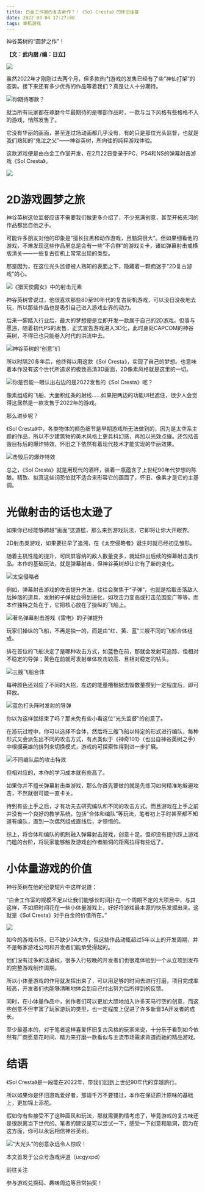 ```yaml
---
title: 白金工作室的复古新作？！《Sol Cresta》的怀旧佳宴
date: 2022-03-04 17:27:00
tags: 单机游戏
---
```

<meta name="referrer" content="no-referrer" />
<!-- more -->
神谷英树的“圆梦之作”！

 **【文：武内厨 /编：日立】**

![](//i0.hdslb.com/bfs/article/61582970e84f13251ce32ab724a480e3bdc3ae7d.jpg)

虽然2022年才刚刚过去两个月，但多款热门游戏的发售已经有了些“神仙打架”的态势。接下来还有多少优秀的作品等着我们？真是让人十分期待。

![](//i0.hdslb.com/bfs/article/c495155bcb18b90257636cf0958d0a91a5eafb6e.jpg)你期待哪款？

就当所有玩家都在琢磨今年最期待的是哪部作品时，一款与当下风格有些格格不入的游戏，悄然发售了。

它没有华丽的画面，甚至连过场动画都几乎没有，有的只是那位光头监督，也就是我们熟知的“鬼泣之父”——神谷英树，所向往的纯粹游戏体验。

这款游戏便是由白金工作室开发，在2月22日登录于PC、PS4和NS的弹幕射击游戏《Sol Cresta》。

![](//i0.hdslb.com/bfs/article/76950776903a54f2f17e87d85c759f0c60d58572.jpg)

# 2D游戏圆梦之旅

神谷英树这位监督应该不需要我们做更多介绍了，不少充满创意，甚至开拓先河的作品都出自他之手。

可能许多朋友对他的印象是“擅长拉黑和动作游戏，且脑洞很大”。但如果细看他的游戏，不难发现这些作品里总是会有一些“不合群”的游戏关卡，诸如弹幕射击或横版清关——一些复古街机上常常出现的类型。

那是因为，在这位光头监督被人熟知的表面之下，隐藏着一颗痴迷于“2D复古游戏”的心。

![](//i0.hdslb.com/bfs/article/9c9463129f8eee28b4dfd52c1f112dd26b6f8525.gif)《猎天使魔女》中的射击元素

神谷英树曾说过，他很喜欢那些80至90年代的复古街机游戏，可以没日没夜地去玩，所以那些作品也是吸引自己进入游戏业界的动力。

后来一脚踏入行业后，最大的梦想便是立即开发一款属于自己的2D游戏。但事与愿违，随着初代PS的发售，正式宣告游戏进入3D化，此时身处CAPCOM的神谷英树，不得已也只能卷入时代的洪流中去。

![](//i0.hdslb.com/bfs/article/8760fc6763115103ee32f82fc6435c2ffeeb5fcb.jpg)神谷英树的“创意”们

所以时隔20多年后，他终得以用这款《Sol Cresta》，实现了自己的梦想。也意味着本作没有这个世代所追求的极致高清3D画面，2D像素风格就是这里的一切。

![](//i0.hdslb.com/bfs/article/2c08f08a2d65e6ece2e5f61eb228f6d29408c551.jpg)你是否能一眼认出右边的是2022发售的《Sol
Cresta》呢？

像素组成的飞船、大面积红条的射线……如果把两边的功能UI栏遮住，很少人会觉得这居然是一款发售于2022年的游戏。

那么进步呢？

《Sol
Cresta》中，各类物体的颜色细节是早期游戏所无法做到的，因为是太空系主题的作品，所以不少建筑物的美术风格上更具科幻感，再加以光效点缀。还包括击毁目标后的爆炸特效，怀旧之下依然有着现代技术才能实现的华丽效果。

![](//i0.hdslb.com/bfs/article/e59079cd78a1b88a5db6bf834a8bbd52a577b897.gif)击毁后的爆炸特效

总之，《Sol
Cresta》就是用现代的酒杯，装着一瓶蕴含了上世纪90年代梦想的陈酿。精致、拟真这些词恐怕就不适合来形容它的画面了，怀旧、像素才是它的主基调。

# 光做射击的话也太逊了

如果你已经能够跨越“画面”这道槛，那么来到游戏玩法，它即将让你大开眼界。

2D射击类游戏，如果要往早了追溯，在《太空侵略者》诞生时就已经初见雏形。

随着主机性能的提升，可同屏容纳的敌人数量变多，就延伸出后续的弹幕射击类作品。本作的基础玩法，就是弹幕射击，但神谷英树却让它有了新的变化。

![](//i0.hdslb.com/bfs/article/93ad350d05ef22428c218d3bd03489f2a4a6f167.gif)太空侵略者

例如，弹幕射击游戏的攻击提升方法，往往会聚焦于“子弹”，也就是拾取击落敌人后掉落的道具，发射的子弹就会得到进化，如攻击力变高或打击范围变广等等。而本作独特之处在于，它把核心放在了操纵的飞船上。

![](//i0.hdslb.com/bfs/article/758b2ec60f1ce70f241a04339f409bee4f0e76e2.gif)著名弹幕射击游戏《雷电》的子弹提升

玩家们操纵的飞船，不再是独一的，而是由“红、黄、蓝”三艘不同的飞船合体组成。

排在首位的飞船决定了是哪种攻击方式，如蓝色在前，那就会发射可追踪、但相对不稳定的导弹；黄色在前就可发射单体攻击较高、且相对稳定的钻头。

![](//i0.hdslb.com/bfs/article/fae7ebd3fada57ad0322931122b83b92b753dc97.gif)三艘飞船合体

每种颜色还对应了不同的大招，左边的能量槽根据击毁数量攒到一定程度后，即可释放。

![](//i0.hdslb.com/bfs/article/1dd3de5a2502d55a7bf4b2f3e1aa77c9b8f7b95e.gif)蓝色打头阵时发射的导弹

你以为这样就结束了吗？那未免有些小看这位“光头监督”的创意了。

在游玩过程中，你可以选择不合体，然后将三艘飞船以特定的形式进行编队，每种形式又会派生出不同的攻击方式，有点类似于《神奇101》（也出自神谷英树之手）中根据英雄的排列来切换模式，游戏的可探索性得到进一步扩展。

![](//i0.hdslb.com/bfs/article/dd091bd3cc233c52aabe98f561fa6c295fdc0621.gif)不同编队后的攻击特效

但相对应的，本作的学习成本就有些高了。

如果你并不擅长弹幕射击类游戏，那么你首先要做的就是先练习如何精准地躲避攻击，不然就很可能一直卡关。

待到有些上手之后，才有功夫去研究编队和不同的攻击方式。而且游戏在上手之前并没有一个良好的教学系统，包括“合体和编队”等玩法，笔者初上手时甚至都不知道有编队，直到一次偶然组成直线后，才顿悟的。

综上，将合体和编队的机制融入弹幕射击游戏，创意十足。但却没有提供踩上游戏门槛的台阶，将玩家能够触及游戏创作者脑洞的距离拉得有些远了。

# 小体量游戏的价值

神谷英树在他的纪录短片中这样说道：

“白金工作室的规模不足以让我们能够长时间扑在一个周期不定的大项目中，与其这样，不如把时间花在一些小体量游戏上，好好将游戏最本源的快乐发掘出来。这就是《Sol
Cresta》对于白金的价值所在。”

![](//i0.hdslb.com/bfs/article/aedcdf2ac3f4c4297a6b895c05cde0078053dda9.jpg)

如今的游戏市场，已不缺少3A大作，但这些作品动辄超过5年以上的开发周期，并不是每家游戏公司和开发者们能承受得起的。

他们没有过多的话语权，很多入行较晚的开发者们也很难体验到一个从立项到发布的完整游戏制作周期。

所以小体量游戏的作用就发挥出来了，可以用足够的时间去进行打磨，项目完成率较高，开发者们也能够清晰地体会到自己付出努力后所得到的反馈。

同时，在小体量作品中，创作者们可以更加大胆地加入许多天马行空的创意，而这些创意不但丰富了玩家游玩的类型，也一定程度上促进了许多新晋3A开发者的成长。

至少最基本的，对于笔者这样喜爱怀旧复古风格的玩家来说，十分乐于看到如今依然有厂商愿意花时间、精力来打磨一款看似与主流市场需求背道而驰的精品游戏。

# 结语

《Sol Cresta》是一段能在2022年，带我们回到上世纪90年代的穿越旅行。

所以如果你是怀旧游戏爱好者，那请千万不要错过，本作在保证原汁原味的基础上，更加锦上添花。

假如你有些接受不了这种画风和玩法，那就需要酌情考虑了，毕竟游戏的复古味还是很脱离当下世代的。笔者的建议是可以尝试一下，感受一下创意和脑洞，因为在这方面，你可以永远相信神谷英树。

![](//i0.hdslb.com/bfs/article/7b939228d0264d9a3c093b7c3072c9881c053797.jpg)“大光头”的创意永远令人惊叹！

  

本文首发于公众号游戏评道（ucgyxpd）

前往关注

参与游戏兑换码、趣味周边等日常抽奖！

  

